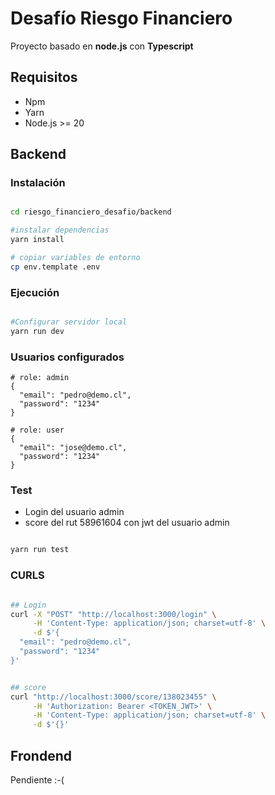 # Desafío Riesgo Financiero

Proyecto basado en **node.js** con **Typescript** 

## Requisitos 

* Npm 
* Yarn
* Node.js >= 20

## Backend
### Instalación

```bash

cd riesgo_financiero_desafio/backend

#instalar dependencias
yarn install

# copiar variables de entorno
cp env.template .env

```

### Ejecución

```bash

#Configurar servidor local 
yarn run dev

```

### Usuarios configurados


```
# role: admin
{
  "email": "pedro@demo.cl",
  "password": "1234"
}

# role: user
{
  "email": "jose@demo.cl",
  "password": "1234"
}

```


### Test
- Login del usuario admin
- score del rut 58961604 con jwt del usuario admin

```bash

yarn run test

```

### CURLS

```bash

## Login
curl -X "POST" "http://localhost:3000/login" \
     -H 'Content-Type: application/json; charset=utf-8' \
     -d $'{
  "email": "pedro@demo.cl",
  "password": "1234"
}'


## score
curl "http://localhost:3000/score/138023455" \
     -H 'Authorization: Bearer <TOKEN_JWT>' \
     -H 'Content-Type: application/json; charset=utf-8' \
     -d $'{}'

```

## Frondend

Pendiente :-( 

